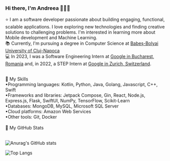 ### Hi there, I'm Andreea 👩‍💻👋

⭐ I am a software developer passionate about building engaging, functional, scalable applications. I love exploring new technologies and finding creative solutions to challenging problems. I'm interested in learning more about Mobile development and Machine Learning.<br />
📚 Currently, I'm pursuing a degree in Computer Science at [Babeș-Bolyai University of Cluj-Napoca](https://www.cs.ubbcluj.ro/en/)<br />
💻 In 2023, I was a Software Engineering Intern at [Google in Bucharest, Romania](https://www.google.com/about/careers/applications/locations/bucharest/) and, in 2022, a STEP Intern at [Google in Zurich, Switzerland](https://careers.google.com/stories/5-surprises-about-google-zurich/?hl=en_US).

<br />
🚀 My Skills <br />
•Programming languages: Kotlin, Python, Java, Golang, Javascript, C++, Swift <br />
•Frameworks and libraries: Jetpack Compose, Gin, React, Node.js, Express.js, Flask, SwiftUI, NumPy, TensorFlow, Scikit-Learn <br />
•Databases:  MongoDB, MySQL, Microsoft SQL Server <br />
•Cloud platforms: Amazon Web Services <br />
•Other tools: Git, Docker<br />

<br />
🌟 My GitHub Stats
<br /><br />

![Anurag's GitHub stats](https://github-readme-stats.vercel.app/api?username=AndreeaIlie516&show_icons=true&theme=tokyonight)


![Top Langs](https://github-readme-stats.vercel.app/api/top-langs/?username=AndreeaIlie516&theme=tokyonight&exclude_repo=andreeailie516.github.io,Bac-is-Coming,City-Pulse-2,Art-Gallery&langs_count=8&hide=Makefile,CMake,Batchfile,HTML,C,C%23,Jupyter%20Notebook&layout=compact)

